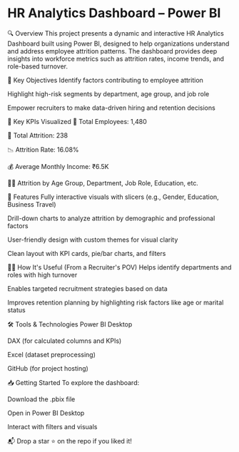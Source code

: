 # HR Analytics Dashboard – Power BI
🔍 Overview
This project presents a dynamic and interactive HR Analytics Dashboard built using Power BI, designed to help organizations understand and address employee attrition patterns. The dashboard provides deep insights into workforce metrics such as attrition rates, income trends, and role-based turnover.

🎯 Key Objectives
Identify factors contributing to employee attrition

Highlight high-risk segments by department, age group, and job role

Empower recruiters to make data-driven hiring and retention decisions

📌 Key KPIs Visualized
👥 Total Employees: 1,480

🔻 Total Attrition: 238

📉 Attrition Rate: 16.08%

💰 Average Monthly Income: ₹6.5K

🧑‍💼 Attrition by Age Group, Department, Job Role, Education, etc.

🧩 Features
Fully interactive visuals with slicers (e.g., Gender, Education, Business Travel)

Drill-down charts to analyze attrition by demographic and professional factors

User-friendly design with custom themes for visual clarity

Clean layout with KPI cards, pie/bar charts, and filters

👩‍💼 How It's Useful (From a Recruiter's POV)
Helps identify departments and roles with high turnover

Enables targeted recruitment strategies based on data

Improves retention planning by highlighting risk factors like age or marital status

🛠️ Tools & Technologies
Power BI Desktop

DAX (for calculated columns and KPIs)

Excel (dataset preprocessing)

GitHub (for project hosting)

📥 Getting Started
To explore the dashboard:

Download the .pbix file

Open in Power BI Desktop

Interact with filters and visuals

📬 Drop a star ⭐ on the repo if you liked it!
